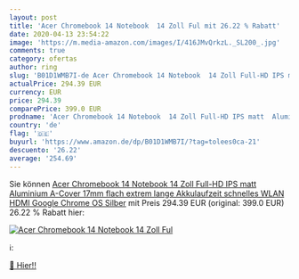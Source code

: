 ```yaml
---
layout: post
title: 'Acer Chromebook 14 Notebook  14 Zoll Ful mit 26.22 % Rabatt'
date: 2020-04-13 23:54:22
image: 'https://m.media-amazon.com/images/I/416JMvQrkzL._SL200_.jpg'
comments: true
category: ofertas
author: ring
slug: 'B01D1WMB7I-de Acer Chromebook 14 Notebook  14 Zoll Full-HD IPS matt  Aluminium A-Cover  17mm flach  extrem lange Akkulaufzeit  schnelles WLAN  HDMI  Google Chrome OS  Silber'
actualPrice: 294.39 EUR
currency: EUR
price: 294.39
comparePrice: 399.0 EUR
prodname: 'Acer Chromebook 14 Notebook  14 Zoll Full-HD IPS matt  Aluminium A-Cover  17mm flach  extrem lange Akkulaufzeit  schnelles WLAN  HDMI  Google Chrome OS  Silber'
country: 'de'
flag: '🇩🇪'
buyurl: 'https://www.amazon.de/dp/B01D1WMB7I/?tag=tolees0ca-21'
descuento: '26.22'
average: '254.69'
---
```


Sie können [Acer Chromebook 14 Notebook  14 Zoll Full-HD IPS matt  Aluminium A-Cover  17mm flach  extrem lange Akkulaufzeit  schnelles WLAN  HDMI  Google Chrome OS  Silber](https://www.amazon.de/dp/B01D1WMB7I/?tag=tolees0ca-21) mit Preis 294.39 EUR (original: 399.0 EUR) 26.22 % Rabatt hier:

[![Acer Chromebook 14 Notebook  14 Zoll Ful](https://m.media-amazon.com/images/I/416JMvQrkzL._SL200_.jpg)](https://www.amazon.de/dp/B01D1WMB7I/?tag=tolees0ca-21)

ℹ️:


[🛒 Hier!!](https://www.amazon.de/dp/B01D1WMB7I/?tag=tolees0ca-21)

